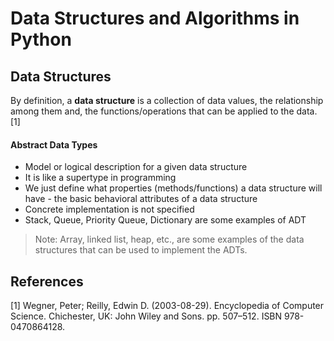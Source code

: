 # Data Structures and Algorithms in Python

## Data Structures

By definition, a **data structure** is a collection of data values, the relationship among them and, the functions/operations that can be applied to the data.[1]

#### Abstract Data Types

- Model or logical description for a given data structure
- It is like a supertype in programming
- We just define what properties (methods/functions) a data structure will have - the basic behavioral attributes of a data structure
- Concrete implementation is not specified
- Stack, Queue, Priority Queue, Dictionary are some examples of ADT

> Note: Array, linked list, heap, etc., are some examples of the data structures that can be used to implement the ADTs.

## References

[1] Wegner, Peter; Reilly, Edwin D. (2003-08-29). Encyclopedia of Computer Science. Chichester, UK: John Wiley and Sons. pp. 507–512. ISBN 978-0470864128.
